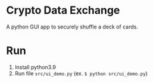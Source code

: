 # Crypto Data Exchange
A python GUI app to securely shuffle a deck of cards.
# Run
1. Install python3.9
2. Run file `src/ui_demo.py` (ex. `$ python src/ui_demo.py`)